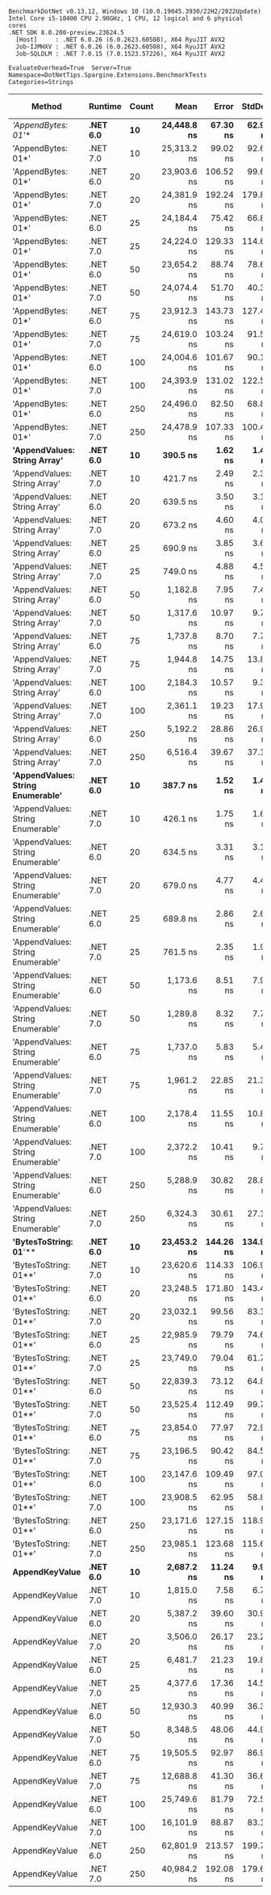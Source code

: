 ```

BenchmarkDotNet v0.13.12, Windows 10 (10.0.19045.3930/22H2/2022Update)
Intel Core i5-10400 CPU 2.90GHz, 1 CPU, 12 logical and 6 physical cores
.NET SDK 8.0.200-preview.23624.5
  [Host]     : .NET 6.0.26 (6.0.2623.60508), X64 RyuJIT AVX2
  Job-IJMHXV : .NET 6.0.26 (6.0.2623.60508), X64 RyuJIT AVX2
  Job-SQLDLM : .NET 7.0.15 (7.0.1523.57226), X64 RyuJIT AVX2

EvaluateOverhead=True  Server=True  Namespace=DotNetTips.Spargine.Extensions.BenchmarkTests  
Categories=Strings  

```
| Method                            | Runtime  | Count | Mean        | Error     | StdDev    | StdErr   | Min         | Q1          | Median      | Q3          | Max         | Op/s        | CI99.9% Margin | Iterations | Kurtosis | MValue | Skewness | Rank | LogicalGroup | Baseline | Code Size | Allocated |
|---------------------------------- |--------- |------ |------------:|----------:|----------:|---------:|------------:|------------:|------------:|------------:|------------:|------------:|---------------:|-----------:|---------:|-------:|---------:|-----:|------------- |--------- |----------:|----------:|
| **&#39;AppendBytes: 01*&#39;**                | **.NET 6.0** | **10**    | **24,448.8 ns** |  **67.30 ns** |  **62.95 ns** | **16.25 ns** | **24,341.1 ns** | **24,402.0 ns** | **24,446.4 ns** | **24,489.3 ns** | **24,571.6 ns** |    **40,901.8** |      **67.301 ns** |      **15.00** |    **2.071** |  **2.000** |   **0.2677** |   **29** | *****            | **No**       |     **743 B** |  **44.66 KB** |
| &#39;AppendBytes: 01*&#39;                | .NET 7.0 | 10    | 25,313.2 ns |  99.02 ns |  92.63 ns | 23.92 ns | 25,151.2 ns | 25,249.9 ns | 25,308.9 ns | 25,364.7 ns | 25,513.6 ns |    39,505.1 |      99.024 ns |      15.00 |    2.483 |  2.000 |   0.3299 |   30 | *            | No       |   1,511 B |  44.66 KB |
| &#39;AppendBytes: 01*&#39;                | .NET 6.0 | 20    | 23,903.6 ns | 106.52 ns |  99.64 ns | 25.73 ns | 23,773.2 ns | 23,810.9 ns | 23,921.1 ns | 23,947.3 ns | 24,085.4 ns |    41,834.6 |     106.522 ns |      15.00 |    1.770 |  2.000 |   0.2122 |   29 | *            | No       |     743 B |  44.66 KB |
| &#39;AppendBytes: 01*&#39;                | .NET 7.0 | 20    | 24,381.9 ns | 192.24 ns | 179.82 ns | 46.43 ns | 24,054.5 ns | 24,235.2 ns | 24,388.3 ns | 24,486.1 ns | 24,662.3 ns |    41,014.0 |     192.236 ns |      15.00 |    1.908 |  2.000 |   0.0190 |   29 | *            | No       |   1,511 B |  44.66 KB |
| &#39;AppendBytes: 01*&#39;                | .NET 6.0 | 25    | 24,184.4 ns |  75.42 ns |  66.86 ns | 17.87 ns | 24,050.1 ns | 24,143.3 ns | 24,169.1 ns | 24,239.2 ns | 24,279.0 ns |    41,349.0 |      75.423 ns |      14.00 |    1.967 |  2.000 |  -0.2496 |   29 | *            | No       |     743 B |  44.66 KB |
| &#39;AppendBytes: 01*&#39;                | .NET 7.0 | 25    | 24,224.0 ns | 129.33 ns | 114.65 ns | 30.64 ns | 24,066.5 ns | 24,144.4 ns | 24,223.4 ns | 24,269.9 ns | 24,457.1 ns |    41,281.4 |     129.330 ns |      14.00 |    2.034 |  2.000 |   0.4356 |   29 | *            | No       |   1,511 B |  44.66 KB |
| &#39;AppendBytes: 01*&#39;                | .NET 6.0 | 50    | 23,654.2 ns |  88.74 ns |  78.66 ns | 21.02 ns | 23,533.2 ns | 23,601.9 ns | 23,648.3 ns | 23,695.0 ns | 23,829.5 ns |    42,275.8 |      88.739 ns |      14.00 |    2.575 |  2.000 |   0.3928 |   29 | *            | No       |     743 B |  44.66 KB |
| &#39;AppendBytes: 01*&#39;                | .NET 7.0 | 50    | 24,074.4 ns |  51.70 ns |  40.37 ns | 11.65 ns | 23,997.9 ns | 24,055.3 ns | 24,085.2 ns | 24,103.2 ns | 24,124.5 ns |    41,537.9 |      51.702 ns |      12.00 |    1.984 |  2.000 |  -0.6201 |   29 | *            | No       |   1,511 B |  44.66 KB |
| &#39;AppendBytes: 01*&#39;                | .NET 6.0 | 75    | 23,912.3 ns | 143.73 ns | 127.41 ns | 34.05 ns | 23,666.3 ns | 23,838.4 ns | 23,906.6 ns | 23,994.2 ns | 24,151.4 ns |    41,819.4 |     143.727 ns |      14.00 |    2.319 |  2.000 |  -0.0147 |   29 | *            | No       |     743 B |  44.66 KB |
| &#39;AppendBytes: 01*&#39;                | .NET 7.0 | 75    | 24,619.0 ns | 103.24 ns |  91.52 ns | 24.46 ns | 24,497.8 ns | 24,527.0 ns | 24,621.2 ns | 24,689.7 ns | 24,793.0 ns |    40,619.0 |     103.238 ns |      14.00 |    1.708 |  2.000 |   0.1596 |   29 | *            | No       |   1,511 B |  44.66 KB |
| &#39;AppendBytes: 01*&#39;                | .NET 6.0 | 100   | 24,004.6 ns | 101.67 ns |  90.13 ns | 24.09 ns | 23,869.7 ns | 23,946.8 ns | 24,001.5 ns | 24,040.4 ns | 24,208.8 ns |    41,658.7 |     101.671 ns |      14.00 |    2.743 |  2.000 |   0.4123 |   29 | *            | No       |     743 B |  44.66 KB |
| &#39;AppendBytes: 01*&#39;                | .NET 7.0 | 100   | 24,393.9 ns | 131.02 ns | 122.56 ns | 31.64 ns | 24,184.5 ns | 24,340.5 ns | 24,422.3 ns | 24,475.4 ns | 24,575.4 ns |    40,993.8 |     131.024 ns |      15.00 |    1.995 |  2.000 |  -0.5422 |   29 | *            | No       |   1,511 B |  44.66 KB |
| &#39;AppendBytes: 01*&#39;                | .NET 6.0 | 250   | 24,496.0 ns |  82.50 ns |  68.89 ns | 19.11 ns | 24,376.1 ns | 24,443.7 ns | 24,499.0 ns | 24,543.0 ns | 24,587.0 ns |    40,823.1 |      82.499 ns |      13.00 |    1.637 |  2.000 |  -0.2224 |   29 | *            | No       |     743 B |  44.66 KB |
| &#39;AppendBytes: 01*&#39;                | .NET 7.0 | 250   | 24,478.9 ns | 107.33 ns | 100.40 ns | 25.92 ns | 24,317.3 ns | 24,417.1 ns | 24,461.3 ns | 24,570.5 ns | 24,628.5 ns |    40,851.5 |     107.331 ns |      15.00 |    1.699 |  2.000 |   0.0085 |   29 | *            | No       |   1,511 B |  44.66 KB |
| **&#39;AppendValues: String Array&#39;**      | **.NET 6.0** | **10**    |    **390.5 ns** |   **1.62 ns** |   **1.44 ns** |  **0.38 ns** |    **388.9 ns** |    **389.4 ns** |    **390.2 ns** |    **391.6 ns** |    **393.0 ns** | **2,560,566.3** |       **1.619 ns** |      **14.00** |    **1.645** |  **2.000** |   **0.4667** |    **1** | *****            | **No**       |     **703 B** |   **1.37 KB** |
| &#39;AppendValues: String Array&#39;      | .NET 7.0 | 10    |    421.7 ns |   2.49 ns |   2.33 ns |  0.60 ns |    417.7 ns |    420.3 ns |    421.9 ns |    423.4 ns |    424.8 ns | 2,371,418.3 |       2.486 ns |      15.00 |    1.730 |  2.000 |  -0.2783 |    2 | *            | No       |   1,444 B |   1.37 KB |
| &#39;AppendValues: String Array&#39;      | .NET 6.0 | 20    |    639.5 ns |   3.50 ns |   3.11 ns |  0.83 ns |    633.6 ns |    637.0 ns |    640.1 ns |    642.4 ns |    642.5 ns | 1,563,659.3 |       3.503 ns |      14.00 |    1.779 |  2.000 |  -0.6223 |    3 | *            | No       |     703 B |   2.27 KB |
| &#39;AppendValues: String Array&#39;      | .NET 7.0 | 20    |    673.2 ns |   4.60 ns |   4.08 ns |  1.09 ns |    663.2 ns |    670.4 ns |    674.3 ns |    675.2 ns |    679.1 ns | 1,485,453.3 |       4.604 ns |      14.00 |    3.176 |  2.000 |  -0.7887 |    4 | *            | No       |   1,444 B |   2.27 KB |
| &#39;AppendValues: String Array&#39;      | .NET 6.0 | 25    |    690.9 ns |   3.85 ns |   3.60 ns |  0.93 ns |    682.0 ns |    689.3 ns |    691.4 ns |    693.5 ns |    696.2 ns | 1,447,368.8 |       3.849 ns |      15.00 |    3.139 |  2.000 |  -0.7864 |    5 | *            | No       |     703 B |   2.44 KB |
| &#39;AppendValues: String Array&#39;      | .NET 7.0 | 25    |    749.0 ns |   4.88 ns |   4.57 ns |  1.18 ns |    742.9 ns |    744.7 ns |    750.1 ns |    752.5 ns |    757.5 ns | 1,335,033.9 |       4.884 ns |      15.00 |    1.659 |  2.000 |   0.0794 |    6 | *            | No       |   1,444 B |   2.44 KB |
| &#39;AppendValues: String Array&#39;      | .NET 6.0 | 50    |  1,182.8 ns |   7.95 ns |   7.44 ns |  1.92 ns |  1,169.8 ns |  1,178.0 ns |  1,184.8 ns |  1,187.4 ns |  1,194.5 ns |   845,468.2 |       7.951 ns |      15.00 |    1.770 |  2.000 |  -0.1397 |    8 | *            | No       |     703 B |   4.34 KB |
| &#39;AppendValues: String Array&#39;      | .NET 7.0 | 50    |  1,317.6 ns |  10.97 ns |   9.72 ns |  2.60 ns |  1,297.4 ns |  1,312.9 ns |  1,316.3 ns |  1,321.6 ns |  1,335.4 ns |   758,983.1 |      10.968 ns |      14.00 |    2.824 |  2.000 |   0.1103 |   10 | *            | No       |   1,444 B |   4.34 KB |
| &#39;AppendValues: String Array&#39;      | .NET 6.0 | 75    |  1,737.8 ns |   8.70 ns |   7.71 ns |  2.06 ns |  1,721.3 ns |  1,732.3 ns |  1,739.9 ns |  1,743.7 ns |  1,748.0 ns |   575,442.1 |       8.701 ns |      14.00 |    2.185 |  2.000 |  -0.6502 |   11 | *            | No       |     703 B |   7.23 KB |
| &#39;AppendValues: String Array&#39;      | .NET 7.0 | 75    |  1,944.8 ns |  14.75 ns |  13.80 ns |  3.56 ns |  1,918.1 ns |  1,936.9 ns |  1,948.3 ns |  1,951.3 ns |  1,971.4 ns |   514,196.9 |      14.751 ns |      15.00 |    2.339 |  2.000 |  -0.1606 |   13 | *            | No       |   1,444 B |   7.23 KB |
| &#39;AppendValues: String Array&#39;      | .NET 6.0 | 100   |  2,184.3 ns |  10.57 ns |   9.37 ns |  2.50 ns |  2,167.7 ns |  2,179.1 ns |  2,182.4 ns |  2,186.9 ns |  2,201.3 ns |   457,820.6 |      10.570 ns |      14.00 |    2.215 |  2.000 |   0.3655 |   14 | *            | No       |     703 B |   8.07 KB |
| &#39;AppendValues: String Array&#39;      | .NET 7.0 | 100   |  2,361.1 ns |  19.23 ns |  17.99 ns |  4.65 ns |  2,338.5 ns |  2,345.9 ns |  2,357.8 ns |  2,369.5 ns |  2,401.7 ns |   423,528.8 |      19.234 ns |      15.00 |    2.498 |  2.000 |   0.7430 |   15 | *            | No       |   1,444 B |   8.07 KB |
| &#39;AppendValues: String Array&#39;      | .NET 6.0 | 250   |  5,192.2 ns |  28.86 ns |  26.99 ns |  6.97 ns |  5,146.6 ns |  5,180.0 ns |  5,186.0 ns |  5,206.7 ns |  5,242.5 ns |   192,595.8 |      28.855 ns |      15.00 |    2.204 |  2.000 |   0.1546 |   19 | *            | No       |     703 B |  25.19 KB |
| &#39;AppendValues: String Array&#39;      | .NET 7.0 | 250   |  6,516.4 ns |  39.67 ns |  37.10 ns |  9.58 ns |  6,464.9 ns |  6,486.8 ns |  6,525.9 ns |  6,539.9 ns |  6,595.2 ns |   153,459.3 |      39.665 ns |      15.00 |    2.097 |  2.000 |   0.4047 |   23 | *            | No       |   1,444 B |  25.19 KB |
| **&#39;AppendValues: String Enumerable&#39;** | **.NET 6.0** | **10**    |    **387.7 ns** |   **1.52 ns** |   **1.42 ns** |  **0.37 ns** |    **385.3 ns** |    **386.4 ns** |    **388.1 ns** |    **388.9 ns** |    **389.5 ns** | **2,579,168.5** |       **1.517 ns** |      **15.00** |    **1.531** |  **2.000** |  **-0.3525** |    **1** | *****            | **No**       |     **794 B** |   **1.37 KB** |
| &#39;AppendValues: String Enumerable&#39; | .NET 7.0 | 10    |    426.1 ns |   1.75 ns |   1.63 ns |  0.42 ns |    423.3 ns |    425.0 ns |    426.7 ns |    427.0 ns |    429.0 ns | 2,346,915.6 |       1.745 ns |      15.00 |    1.868 |  2.000 |  -0.1275 |    2 | *            | No       |   1,904 B |   1.37 KB |
| &#39;AppendValues: String Enumerable&#39; | .NET 6.0 | 20    |    634.5 ns |   3.31 ns |   3.10 ns |  0.80 ns |    628.0 ns |    632.6 ns |    635.0 ns |    636.9 ns |    639.1 ns | 1,576,097.2 |       3.312 ns |      15.00 |    2.088 |  2.000 |  -0.2871 |    3 | *            | No       |     794 B |   2.27 KB |
| &#39;AppendValues: String Enumerable&#39; | .NET 7.0 | 20    |    679.0 ns |   4.77 ns |   4.46 ns |  1.15 ns |    672.3 ns |    675.9 ns |    677.6 ns |    681.7 ns |    688.7 ns | 1,472,780.6 |       4.772 ns |      15.00 |    2.276 |  2.000 |   0.5614 |    4 | *            | No       |   1,904 B |   2.27 KB |
| &#39;AppendValues: String Enumerable&#39; | .NET 6.0 | 25    |    689.8 ns |   2.86 ns |   2.67 ns |  0.69 ns |    685.1 ns |    688.5 ns |    689.5 ns |    691.7 ns |    694.8 ns | 1,449,667.0 |       2.856 ns |      15.00 |    2.195 |  2.000 |   0.0920 |    5 | *            | No       |     794 B |   2.44 KB |
| &#39;AppendValues: String Enumerable&#39; | .NET 7.0 | 25    |    761.5 ns |   2.35 ns |   1.96 ns |  0.54 ns |    758.3 ns |    760.2 ns |    760.9 ns |    762.8 ns |    764.7 ns | 1,313,175.2 |       2.351 ns |      13.00 |    1.721 |  2.000 |   0.1660 |    7 | *            | No       |   1,904 B |   2.44 KB |
| &#39;AppendValues: String Enumerable&#39; | .NET 6.0 | 50    |  1,173.6 ns |   8.51 ns |   7.96 ns |  2.05 ns |  1,156.1 ns |  1,170.8 ns |  1,175.2 ns |  1,178.7 ns |  1,186.5 ns |   852,045.5 |       8.506 ns |      15.00 |    2.689 |  2.000 |  -0.5469 |    8 | *            | No       |     794 B |   4.34 KB |
| &#39;AppendValues: String Enumerable&#39; | .NET 7.0 | 50    |  1,289.8 ns |   8.32 ns |   7.78 ns |  2.01 ns |  1,276.7 ns |  1,286.1 ns |  1,289.3 ns |  1,294.7 ns |  1,302.8 ns |   775,320.6 |       8.315 ns |      15.00 |    1.935 |  2.000 |  -0.0189 |    9 | *            | No       |   1,904 B |   4.34 KB |
| &#39;AppendValues: String Enumerable&#39; | .NET 6.0 | 75    |  1,737.0 ns |   5.83 ns |   5.46 ns |  1.41 ns |  1,723.6 ns |  1,735.0 ns |  1,738.6 ns |  1,740.9 ns |  1,744.0 ns |   575,700.3 |       5.834 ns |      15.00 |    3.033 |  2.000 |  -0.9499 |   11 | *            | No       |     794 B |   7.23 KB |
| &#39;AppendValues: String Enumerable&#39; | .NET 7.0 | 75    |  1,961.2 ns |  22.85 ns |  21.38 ns |  5.52 ns |  1,925.2 ns |  1,947.7 ns |  1,955.0 ns |  1,976.6 ns |  2,003.9 ns |   509,898.1 |      22.854 ns |      15.00 |    2.076 |  2.000 |   0.2819 |   13 | *            | No       |   1,904 B |   7.23 KB |
| &#39;AppendValues: String Enumerable&#39; | .NET 6.0 | 100   |  2,178.4 ns |  11.55 ns |  10.81 ns |  2.79 ns |  2,165.6 ns |  2,171.3 ns |  2,175.0 ns |  2,183.8 ns |  2,198.3 ns |   459,056.7 |      11.555 ns |      15.00 |    1.999 |  2.000 |   0.6592 |   14 | *            | No       |     794 B |   8.07 KB |
| &#39;AppendValues: String Enumerable&#39; | .NET 7.0 | 100   |  2,372.2 ns |  10.41 ns |   9.73 ns |  2.51 ns |  2,353.8 ns |  2,365.7 ns |  2,370.7 ns |  2,380.7 ns |  2,387.9 ns |   421,542.6 |      10.406 ns |      15.00 |    1.832 |  2.000 |  -0.1115 |   15 | *            | No       |   1,904 B |   8.07 KB |
| &#39;AppendValues: String Enumerable&#39; | .NET 6.0 | 250   |  5,288.9 ns |  30.82 ns |  28.83 ns |  7.44 ns |  5,253.2 ns |  5,261.5 ns |  5,290.5 ns |  5,303.4 ns |  5,347.6 ns |   189,075.3 |      30.821 ns |      15.00 |    2.052 |  2.000 |   0.4245 |   20 | *            | No       |     794 B |  25.19 KB |
| &#39;AppendValues: String Enumerable&#39; | .NET 7.0 | 250   |  6,324.3 ns |  30.61 ns |  27.14 ns |  7.25 ns |  6,273.2 ns |  6,314.1 ns |  6,334.1 ns |  6,340.8 ns |  6,370.1 ns |   158,120.0 |      30.613 ns |      14.00 |    2.396 |  2.000 |  -0.5305 |   22 | *            | No       |   1,904 B |  25.19 KB |
| **&#39;BytesToString: 01**&#39;**             | **.NET 6.0** | **10**    | **23,453.2 ns** | **144.26 ns** | **134.94 ns** | **34.84 ns** | **23,291.5 ns** | **23,348.0 ns** | **23,392.2 ns** | **23,570.1 ns** | **23,704.8 ns** |    **42,638.1** |     **144.264 ns** |      **15.00** |    **1.597** |  **2.000** |   **0.4751** |   **29** | *****            | **No**       |     **525 B** |  **36.03 KB** |
| &#39;BytesToString: 01**&#39;             | .NET 7.0 | 10    | 23,620.6 ns | 114.33 ns | 106.94 ns | 27.61 ns | 23,449.8 ns | 23,537.4 ns | 23,583.2 ns | 23,723.6 ns | 23,757.7 ns |    42,335.9 |     114.328 ns |      15.00 |    1.300 |  2.000 |  -0.0697 |   29 | *            | No       |     509 B |  36.03 KB |
| &#39;BytesToString: 01**&#39;             | .NET 6.0 | 20    | 23,248.5 ns | 171.80 ns | 143.46 ns | 39.79 ns | 23,077.0 ns | 23,143.5 ns | 23,240.9 ns | 23,257.3 ns | 23,625.9 ns |    43,013.6 |     171.798 ns |      13.00 |    4.011 |  2.000 |   1.2409 |   29 | *            | No       |     525 B |  36.03 KB |
| &#39;BytesToString: 01**&#39;             | .NET 7.0 | 20    | 23,032.1 ns |  99.56 ns |  83.14 ns | 23.06 ns | 22,871.5 ns | 22,985.2 ns | 23,030.0 ns | 23,102.5 ns | 23,150.3 ns |    43,417.7 |      99.558 ns |      13.00 |    1.890 |  2.000 |  -0.3013 |   29 | *            | No       |     509 B |  36.03 KB |
| &#39;BytesToString: 01**&#39;             | .NET 6.0 | 25    | 22,985.9 ns |  79.79 ns |  74.64 ns | 19.27 ns | 22,894.2 ns | 22,928.8 ns | 22,976.5 ns | 23,008.3 ns | 23,122.3 ns |    43,504.9 |      79.795 ns |      15.00 |    2.089 |  2.000 |   0.7166 |   29 | *            | No       |     525 B |  36.03 KB |
| &#39;BytesToString: 01**&#39;             | .NET 7.0 | 25    | 23,749.0 ns |  79.04 ns |  61.71 ns | 17.81 ns | 23,657.7 ns | 23,700.6 ns | 23,757.5 ns | 23,797.4 ns | 23,827.0 ns |    42,107.0 |      79.044 ns |      12.00 |    1.281 |  2.000 |  -0.1380 |   29 | *            | No       |     509 B |  36.03 KB |
| &#39;BytesToString: 01**&#39;             | .NET 6.0 | 50    | 22,839.3 ns |  73.12 ns |  64.82 ns | 17.32 ns | 22,735.9 ns | 22,801.4 ns | 22,835.6 ns | 22,880.6 ns | 22,954.2 ns |    43,784.2 |      73.123 ns |      14.00 |    1.969 |  2.000 |   0.1162 |   29 | *            | No       |     525 B |  36.03 KB |
| &#39;BytesToString: 01**&#39;             | .NET 7.0 | 50    | 23,525.4 ns | 112.49 ns |  99.72 ns | 26.65 ns | 23,340.3 ns | 23,483.5 ns | 23,521.7 ns | 23,576.8 ns | 23,723.8 ns |    42,507.3 |     112.489 ns |      14.00 |    2.406 |  2.000 |   0.1078 |   29 | *            | No       |     509 B |  36.03 KB |
| &#39;BytesToString: 01**&#39;             | .NET 6.0 | 75    | 23,854.0 ns |  77.97 ns |  72.94 ns | 18.83 ns | 23,683.1 ns | 23,810.1 ns | 23,854.8 ns | 23,919.8 ns | 23,941.3 ns |    41,921.6 |      77.974 ns |      15.00 |    2.587 |  2.000 |  -0.6243 |   29 | *            | No       |     525 B |  36.03 KB |
| &#39;BytesToString: 01**&#39;             | .NET 7.0 | 75    | 23,196.5 ns |  90.42 ns |  84.58 ns | 21.84 ns | 23,054.7 ns | 23,133.3 ns | 23,201.0 ns | 23,247.8 ns | 23,337.1 ns |    43,110.0 |      90.417 ns |      15.00 |    1.819 |  2.000 |   0.0619 |   29 | *            | No       |     509 B |  36.03 KB |
| &#39;BytesToString: 01**&#39;             | .NET 6.0 | 100   | 23,147.6 ns | 109.49 ns |  97.06 ns | 25.94 ns | 23,013.6 ns | 23,084.4 ns | 23,149.2 ns | 23,184.6 ns | 23,313.6 ns |    43,201.0 |     109.486 ns |      14.00 |    1.831 |  2.000 |   0.3355 |   29 | *            | No       |     525 B |  36.03 KB |
| &#39;BytesToString: 01**&#39;             | .NET 7.0 | 100   | 23,908.5 ns |  62.95 ns |  58.88 ns | 15.20 ns | 23,818.5 ns | 23,866.0 ns | 23,922.4 ns | 23,952.2 ns | 24,014.0 ns |    41,826.1 |      62.945 ns |      15.00 |    1.797 |  2.000 |  -0.1279 |   29 | *            | No       |     509 B |  36.03 KB |
| &#39;BytesToString: 01**&#39;             | .NET 6.0 | 250   | 23,171.6 ns | 127.15 ns | 118.93 ns | 30.71 ns | 23,024.7 ns | 23,088.6 ns | 23,150.8 ns | 23,224.3 ns | 23,417.1 ns |    43,156.3 |     127.146 ns |      15.00 |    2.634 |  2.000 |   0.8299 |   29 | *            | No       |     525 B |  36.03 KB |
| &#39;BytesToString: 01**&#39;             | .NET 7.0 | 250   | 23,985.1 ns | 123.68 ns | 115.69 ns | 29.87 ns | 23,853.4 ns | 23,885.0 ns | 23,965.7 ns | 24,062.1 ns | 24,259.7 ns |    41,692.6 |     123.682 ns |      15.00 |    2.575 |  2.000 |   0.6960 |   29 | *            | No       |     509 B |  36.03 KB |
| **AppendKeyValue**                    | **.NET 6.0** | **10**    |  **2,687.2 ns** |  **11.24 ns** |   **9.97 ns** |  **2.66 ns** |  **2,676.2 ns** |  **2,680.8 ns** |  **2,684.2 ns** |  **2,689.9 ns** |  **2,710.8 ns** |   **372,128.4** |      **11.243 ns** |      **14.00** |    **2.918** |  **2.000** |   **1.0049** |   **16** | *****            | **No**       |   **1,375 B** |    **2.6 KB** |
| AppendKeyValue                    | .NET 7.0 | 10    |  1,815.0 ns |   7.58 ns |   6.72 ns |  1.79 ns |  1,801.5 ns |  1,810.7 ns |  1,814.6 ns |  1,818.8 ns |  1,827.8 ns |   550,950.3 |       7.575 ns |      14.00 |    2.470 |  2.000 |  -0.0901 |   12 | *            | No       |   2,460 B |    2.6 KB |
| AppendKeyValue                    | .NET 6.0 | 20    |  5,387.2 ns |  39.60 ns |  30.92 ns |  8.93 ns |  5,338.1 ns |  5,373.4 ns |  5,388.0 ns |  5,405.8 ns |  5,442.4 ns |   185,624.7 |      39.603 ns |      12.00 |    1.937 |  2.000 |  -0.0367 |   21 | *            | No       |   1,375 B |   4.84 KB |
| AppendKeyValue                    | .NET 7.0 | 20    |  3,506.0 ns |  26.17 ns |  23.20 ns |  6.20 ns |  3,471.2 ns |  3,492.7 ns |  3,508.3 ns |  3,521.3 ns |  3,548.2 ns |   285,223.1 |      26.169 ns |      14.00 |    1.825 |  2.000 |   0.1357 |   17 | *            | No       |   2,460 B |   4.84 KB |
| AppendKeyValue                    | .NET 6.0 | 25    |  6,481.7 ns |  21.23 ns |  19.86 ns |  5.13 ns |  6,453.8 ns |  6,466.3 ns |  6,475.5 ns |  6,497.6 ns |  6,511.7 ns |   154,281.0 |      21.229 ns |      15.00 |    1.512 |  2.000 |   0.3312 |   23 | *            | No       |   1,375 B |   5.41 KB |
| AppendKeyValue                    | .NET 7.0 | 25    |  4,377.6 ns |  17.36 ns |  14.50 ns |  4.02 ns |  4,353.5 ns |  4,369.3 ns |  4,379.7 ns |  4,383.8 ns |  4,403.9 ns |   228,436.7 |      17.363 ns |      13.00 |    2.252 |  2.000 |  -0.0632 |   18 | *            | No       |   2,460 B |   5.41 KB |
| AppendKeyValue                    | .NET 6.0 | 50    | 12,930.3 ns |  40.99 ns |  36.34 ns |  9.71 ns | 12,875.8 ns | 12,898.1 ns | 12,943.2 ns | 12,950.6 ns | 12,998.7 ns |    77,337.5 |      40.994 ns |      14.00 |    1.863 |  2.000 |  -0.0520 |   26 | *            | No       |   1,375 B |  10.38 KB |
| AppendKeyValue                    | .NET 7.0 | 50    |  8,348.5 ns |  48.06 ns |  44.96 ns | 11.61 ns |  8,272.1 ns |  8,313.6 ns |  8,337.6 ns |  8,390.9 ns |  8,408.4 ns |   119,781.8 |      48.061 ns |      15.00 |    1.457 |  2.000 |  -0.0135 |   24 | *            | No       |   2,460 B |  10.38 KB |
| AppendKeyValue                    | .NET 6.0 | 75    | 19,505.5 ns |  92.97 ns |  86.96 ns | 22.45 ns | 19,390.1 ns | 19,443.6 ns | 19,483.7 ns | 19,541.8 ns | 19,686.7 ns |    51,267.6 |      92.970 ns |      15.00 |    2.491 |  2.000 |   0.7007 |   28 | *            | No       |   1,375 B |  17.34 KB |
| AppendKeyValue                    | .NET 7.0 | 75    | 12,688.8 ns |  41.30 ns |  36.61 ns |  9.78 ns | 12,607.9 ns | 12,681.1 ns | 12,688.5 ns | 12,709.6 ns | 12,748.8 ns |    78,809.6 |      41.300 ns |      14.00 |    2.817 |  2.000 |  -0.5342 |   25 | *            | No       |   2,460 B |  17.34 KB |
| AppendKeyValue                    | .NET 6.0 | 100   | 25,749.6 ns |  81.79 ns |  72.51 ns | 19.38 ns | 25,656.1 ns | 25,710.6 ns | 25,740.7 ns | 25,787.9 ns | 25,925.9 ns |    38,835.5 |      81.794 ns |      14.00 |    3.081 |  2.000 |   0.7683 |   31 | *            | No       |   1,375 B |  20.24 KB |
| AppendKeyValue                    | .NET 7.0 | 100   | 16,101.9 ns |  88.87 ns |  83.13 ns | 21.46 ns | 15,955.4 ns | 16,037.5 ns | 16,110.5 ns | 16,169.2 ns | 16,226.6 ns |    62,104.4 |      88.867 ns |      15.00 |    1.710 |  2.000 |  -0.0548 |   27 | *            | No       |   2,460 B |  20.22 KB |
| AppendKeyValue                    | .NET 6.0 | 250   | 62,801.9 ns | 213.57 ns | 199.77 ns | 51.58 ns | 62,426.4 ns | 62,669.0 ns | 62,772.8 ns | 62,954.8 ns | 63,187.0 ns |    15,923.1 |     213.568 ns |      15.00 |    2.218 |  2.000 |   0.1931 |   33 | *            | No       |   1,375 B |  61.38 KB |
| AppendKeyValue                    | .NET 7.0 | 250   | 40,984.2 ns | 192.08 ns | 179.67 ns | 46.39 ns | 40,712.4 ns | 40,823.3 ns | 41,013.2 ns | 41,091.7 ns | 41,297.6 ns |    24,399.7 |     192.076 ns |      15.00 |    1.606 |  2.000 |   0.1036 |   32 | *            | No       |   2,460 B |  61.37 KB |
